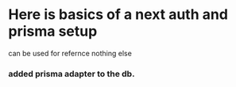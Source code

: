 # Here is basics of a next auth and prisma setup 

can be used for refernce nothing else

### added prisma adapter to the db.
